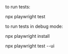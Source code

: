 to run tests:

npx playwright test

to run tests in debug mode:

npx playwright install

npx playwright test --ui
